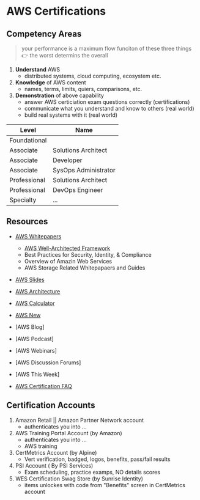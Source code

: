 # AWS Certifications

## Competency Areas

> your performance is a maximum flow funciton of these three things 👉 the worst determins the overall

1. __Understand__ AWS
    - distributed systems, cloud computing, ecosystem etc.
2. __Knowledge__ of AWS content
    - names, terms, limits, quiers, comparisons, etc.
3. __Demonstration__ of above capability
    - answer AWS certiciation exam questions correctly (certifications)
    - communicate what you understand and know to others (real world)
    - build real systems with it (real world)


| Level        | Name                   |
| ---          | ---                    | 
| Foundational |                        | 
| Associate    | Solutions Architect    | 
| Associate    | Developer              | 
| Associate    | SysOps Administrator   | 
| Professional | Solutions Architect    | 
| Professional | DevOps Engineer        | 
| Specialty    | ...                    | 

## Resources

- [AWS Whitepapers](https://aws.amazon.com/whitepapers/?whitepapers-main.sort-by=item.additionalFields.sortDate&whitepapers-main.sort-order=desc&awsf.whitepapers-content-type=*all&awsf.whitepapers-tech-category=*all&awsf.whitepapers-industries=*all&awsf.whitepapers-business-category=*all&awsf.whitepapers-global-methodology=*all)
    - [AWS Well-Architected Framework](https://docs.aws.amazon.com/wellarchitected/latest/framework/welcome.html?did=wp_card&trk=wp_card)
    - Best Practices for Security, Identity, & Compliance
    - Overview of Amazin Web Services
    - AWS Storage Related Whitepapaers and Guides

- [AWS Slides](https://www.slideshare.net/AmazonWebServices)
- [AWS Architecture](https://aws.amazon.com/architecture/)
- [AWS Calculator](https://calculator.aws/#/)
- [AWS New](https://aws.amazon.com/new)
- [AWS Blog]
- [AWS Podcast]
- [AWS Webinars]
- [AWS Discussion Forums]
- [AWS This Week]
- [AWS Certification FAQ](https://aws.amazon.com/certification/faqs/)

## Certification Accounts

1. Amazon Retail || Amazon Partner Network account
    - authenticates you into ...
2. AWS Training Portal Account (by Amazon)
    - authenticates you into ...
    - AWS training
3. CertMetrics Account (by Alpine) 
    - Vert verification, badged, logos, benefits, pass/fail results
4. PSI Account ( By PSI Services)
    - Exam scheduling, practice examps, NO details scores
5. WES Certification Swag Store (by Sunrise Identity)
    - items unlockes with code from "Benefits" screen in CertMetrics account